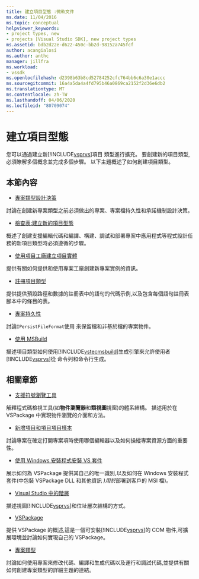 ```yaml
---
title: 建立項目型態 :微軟文件
ms.date: 11/04/2016
ms.topic: conceptual
helpviewer_keywords:
- project types, new
- projects [Visual Studio SDK], new project types
ms.assetid: bdb2d22e-d622-450c-bb2d-98152a745fcf
author: acangialosi
ms.author: anthc
manager: jillfra
ms.workload:
- vssdk
ms.openlocfilehash: d2398b63b8cd52784252cfc764bb6c6a30e1accc
ms.sourcegitcommit: 16a4a5da4a4fd795b46a0869ca2152f2d36e6db2
ms.translationtype: MT
ms.contentlocale: zh-TW
ms.lasthandoff: 04/06/2020
ms.locfileid: "80709074"
---
```

# <a name="create-project-types"></a>建立項目型態
您可以通過建立新[!INCLUDE[vsprvs](../../code-quality/includes/vsprvs_md.md)]項目 類型進行擴充。 要創建新的項目類型,必須瞭解多個概念並完成多個步驟。 以下主題概述了如何創建項目類型。

## <a name="in-this-section"></a>本節內容
- [專案類型設計決策](../../extensibility/internals/project-type-design-decisions.md)

 討論在創建新專案類型之前必須做出的專案、專案檔持久性和承諾機制設計決策。

- [檢查表:建立新的項目型態](../../extensibility/internals/checklist-creating-new-project-types.md)

 概述了創建支援編輯代碼和編譯、構建、調試和部署專案中應用程式等程式設計任務的新項目類型時必須遵循的步驟。

- [使用項目工廠建立項目實體](../../extensibility/internals/creating-project-instances-by-using-project-factories.md)

 提供有關如何提供和使用專案工廠創建新專案實例的資訊。

- [註冊項目類型](../../extensibility/internals/registering-a-project-type.md)

 提供提供預設路徑和數據的註冊表中的語句的代碼示例,以及包含每個語句註冊表腳本中的條目的表。

- [專案持久性](../../extensibility/internals/project-persistence.md)

 討論`IPersistFileFormat`使用 來保留檔和非基於檔的專案物件。

- [使用 MSBuild](../../extensibility/internals/using-msbuild.md)

 描述項目類型如何使用[!INCLUDE[vstecmsbuild](../../extensibility/internals/includes/vstecmsbuild_md.md)]生成引擎來允許使用者[!INCLUDE[vsprvs](../../code-quality/includes/vsprvs_md.md)]從 命令列和命令行生成。

## <a name="related-sections"></a>相關章節
- [支援符號瀏覽工具](../../extensibility/internals/supporting-symbol-browsing-tools.md)

 解釋程式碼檢視工具(如**物件瀏覽器**和**類視圖**視窗)的體系結構。 描述用於在 VSPackage 中實現物件瀏覽的介面和方法。

- [新增項目和項目項目樣本](../../extensibility/internals/adding-project-and-project-item-templates.md)

 討論專案在確定打開專案項時使用哪個編輯器以及如何操縱專案資源方面的重要性。

- [使用 Windows 安裝程式安裝 VS 套件](../../extensibility/internals/installing-vspackages-with-windows-installer.md)

 展示如何為 VSPackage 提供其自己的唯一識別,以及如何在 Windows 安裝程式套件(中包裝 VSPackage DLL 和其他資訊 *)用於*部署到客戶的 MSI 檔)。

- [Visual Studio 中的階層](../../extensibility/internals/hierarchies-in-visual-studio.md)

 描述視圖[!INCLUDE[vsprvs](../../code-quality/includes/vsprvs_md.md)]和位址層次結構的方式。

- [VSPackage](../../extensibility/internals/vspackages.md)

 提供 VSPackage 的概述,這是一個可安裝[!INCLUDE[vsprvs](../../code-quality/includes/vsprvs_md.md)]的 COM 物件,可擴展環境並討論如何實現自己的 VSPackage。

- [專案類型](../../extensibility/internals/project-types.md)

 討論如何使用專案來修改代碼、編譯和生成代碼以及運行和調試代碼,並提供有關如何創建專案類型的詳細主題的連結。
